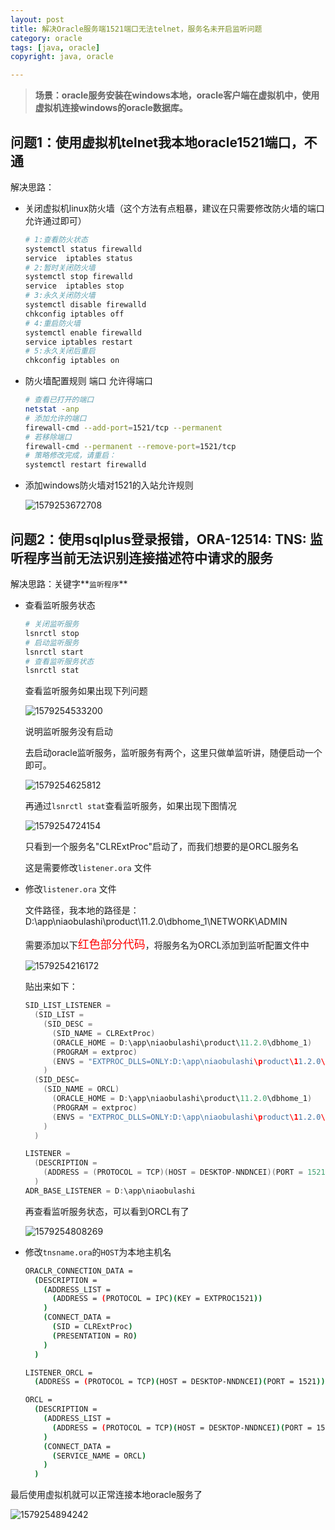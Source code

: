 ```yaml
---
layout: post
title: 解决Oracle服务端1521端口无法telnet，服务名未开启监听问题
category: oracle
tags: [java, oracle]
copyright: java, oracle

---
```


> **场景：oracle服务安装在windows本地，oracle客户端在虚拟机中，使用虚拟机连接windows的oracle数据库。**

## 问题1：使用虚拟机telnet我本地oracle1521端口，不通

解决思路：

- 关闭虚拟机linux防火墙（这个方法有点粗暴，建议在只需要修改防火墙的端口允许通过即可）

  ``` bash
  # 1:查看防火状态
  systemctl status firewalld
  service  iptables status
  # 2:暂时关闭防火墙
  systemctl stop firewalld
  service  iptables stop
  # 3:永久关闭防火墙
  systemctl disable firewalld
  chkconfig iptables off
  # 4:重启防火墙
  systemctl enable firewalld
  service iptables restart  
  # 5:永久关闭后重启
  chkconfig iptables on
  ```

- 防火墙配置规则 端口 允许得端口

  ```bash
  # 查看已打开的端口
  netstat -anp
  # 添加允许的端口
  firewall-cmd --add-port=1521/tcp --permanent
  # 若移除端口
  firewall-cmd --permanent --remove-port=1521/tcp
  # 策略修改完成，请重启： 
  systemctl restart firewalld
  ```

- 添加windows防火墙对1521的入站允许规则

  ![1579253672708](https://images.niaobulashi.com/typecho/uploads/2020/01/2275375255.png)

  

## 问题2：使用sqlplus登录报错，ORA-12514: TNS: 监听程序当前无法识别连接描述符中请求的服务

解决思路：关键字**`监听程序`**

- 查看监听服务状态

  ```bash
  # 关闭监听服务
  lsnrctl stop
  # 启动监听服务
  lsnrctl start
  # 查看监听服务状态
  lsnrctl stat
  ```

  查看监听服务如果出现下列问题

  ![1579254533200](https://images.niaobulashi.com/typecho/uploads/2020/01/1004579222.png)

  说明监听服务没有启动

  去启动oracle监听服务，监听服务有两个，这里只做单监听讲，随便启动一个即可。

  ![1579254625812](https://images.niaobulashi.com/typecho/uploads/2020/01/3169635404.png)

  再通过`lsnrctl stat`查看监听服务，如果出现下图情况

  ![1579254724154](https://images.niaobulashi.com/typecho/uploads/2020/01/1436926014.png)

  只看到一个服务名"CLRExtProc"启动了，而我们想要的是ORCL服务名

  这是需要修改`listener.ora` 文件

- 修改`listener.ora` 文件

  文件路径，我本地的路径是：D:\app\niaobulashi\product\11.2.0\dbhome_1\NETWORK\ADMIN

  需要添加以下<font color=red size=4>红色部分代码</font>，将服务名为ORCL添加到监听配置文件中

  ![1579254216172](https://images.niaobulashi.com/typecho/uploads/2020/01/108328150.png)

  贴出来如下：

  ``` java
  SID_LIST_LISTENER =
    (SID_LIST =
      (SID_DESC =
        (SID_NAME = CLRExtProc)
        (ORACLE_HOME = D:\app\niaobulashi\product\11.2.0\dbhome_1)
        (PROGRAM = extproc)
        (ENVS = "EXTPROC_DLLS=ONLY:D:\app\niaobulashi\product\11.2.0\dbhome_1\bin\oraclr11.dll")
      )
  	(SID_DESC=
  	  (SID_NAME = ORCL)
        (ORACLE_HOME = D:\app\niaobulashi\product\11.2.0\dbhome_1)
        (PROGRAM = extproc)
        (ENVS = "EXTPROC_DLLS=ONLY:D:\app\niaobulashi\product\11.2.0\dbhome_1\bin\oraclr11.dll")
      )
    )
  
  LISTENER =
    (DESCRIPTION =
      (ADDRESS = (PROTOCOL = TCP)(HOST = DESKTOP-NNDNCEI)(PORT = 1521))
    )
  ADR_BASE_LISTENER = D:\app\niaobulashi
  ```

  再查看监听服务状态，可以看到ORCL有了

  ![1579254808269](https://images.niaobulashi.com/typecho/uploads/2020/01/1361715811.png)

- 修改`tnsname.ora`的`HOST`为本地主机名

  ``` bash
  ORACLR_CONNECTION_DATA =
    (DESCRIPTION =
      (ADDRESS_LIST =
        (ADDRESS = (PROTOCOL = IPC)(KEY = EXTPROC1521))
      )
      (CONNECT_DATA =
        (SID = CLRExtProc)
        (PRESENTATION = RO)
      )
    )
  
  LISTENER_ORCL =
    (ADDRESS = (PROTOCOL = TCP)(HOST = DESKTOP-NNDNCEI)(PORT = 1521))
  
  ORCL =
    (DESCRIPTION =
      (ADDRESS_LIST =
        (ADDRESS = (PROTOCOL = TCP)(HOST = DESKTOP-NNDNCEI)(PORT = 1521))
      )
      (CONNECT_DATA =
        (SERVICE_NAME = ORCL)
      )
    )
  ```

最后使用虚拟机就可以正常连接本地oracle服务了

![1579254894242](https://images.niaobulashi.com/typecho/uploads/2020/01/1794099600.png)